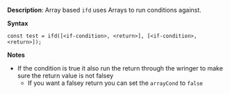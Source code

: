 __Description__: Array based `ifd` uses Arrays to run conditions against. 

__Syntax__

```
const test = ifd([<if-condition>, <return>], [<if-condition>, <return>]);
```


__Notes__

+ If the condition is true it also run the return through the wringer to make sure the return value is not falsey
  * If you want a falsey return you can set the `arrayCond` to `false`


